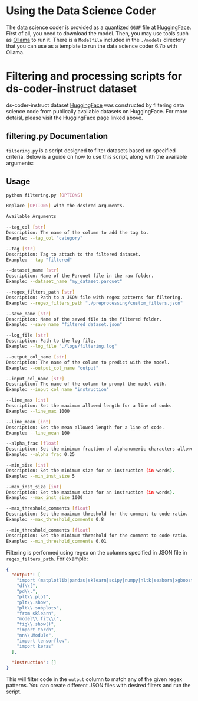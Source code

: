 # Using the Data Science Coder

The data science coder is provided as a quantized `GGUF` file at [HuggingFace](https://huggingface.co/ed001/datascience-coder-6.7b-GGUF). First of all, you need to  download the model. Then, you may use tools such as [Ollama](https://github.com/jmorganca/ollama) to run it. There is a `Modelfile` included in the `./models` directory that you can use as a template to run the data science coder 6.7b with Ollama.

# Filtering and processing scripts for ds-coder-instruct dataset

ds-coder-instruct dataset [HuggingFace](https://huggingface.co/datasets/ed001/ds-coder-instruct-v1) was constructed by filtering data science code from publically available datasets on HuggingFace. For more detaisl, please visit the HuggingFace page linked above.

## filtering.py Documentation

`filtering.py` is a script designed to filter datasets based on specified criteria. Below is a guide on how to use this script, along with the available arguments:

## Usage

```bash
python filtering.py [OPTIONS]

Replace [OPTIONS] with the desired arguments.

Available Arguments

--tag_col [str]
Description: The name of the column to add the tag to.
Example: --tag_col "category"

--tag [str]
Description: Tag to attach to the filtered dataset.
Example: --tag "filtered"

--dataset_name [str]
Description: Name of the Parquet file in the raw folder.
Example: --dataset_name "my_dataset.parquet"

--regex_filters_path [str]
Description: Path to a JSON file with regex patterns for filtering.
Example: --regex_filters_path "./preprocessing/custom_filters.json"

--save_name [str]
Description: Name of the saved file in the filtered folder.
Example: --save_name "filtered_dataset.json"

--log_file [str]
Description: Path to the log file.
Example: --log_file "./logs/filtering.log"

--output_col_name [str]
Description: The name of the column to predict with the model.
Example: --output_col_name "output"

--input_col_name [str]
Description: The name of the column to prompt the model with.
Example: --input_col_name "instruction"

--line_max [int]
Description: Set the maximum allowed length for a line of code.
Example: --line_max 1000

--line_mean [int]
Description: Set the mean allowed length for a line of code.
Example: --line_mean 100

--alpha_frac [float]
Description: Set the minimum fraction of alphanumeric characters allowed.
Example: --alpha_frac 0.25

--min_size [int]
Description: Set the minimum size for an instruction (in words).
Example: --min_inst_size 5

--max_inst_size [int]
Description: Set the maximum size for an instruction (in words).
Example: --max_inst_size 1000

--max_threshold_comments [float]
Description: Set the maximum threshold for the comment to code ratio.
Example: --max_threshold_comments 0.8

--min_threshold_comments [float]
Description: Set the minimum threshold for the comment to code ratio.
Example: --min_threshold_comments 0.01
```

Filtering is performed using regex on the columns specified in JSON file in `regex_filters_path`. For example:
```json
{
  "output": [
    "import (matplotlib|pandas|sklearn|scipy|numpy|nltk|seaborn|xgboost|lightgbm|catboost)",
    "df\\[",
    "pd\\.",
    "plt\\.plot",
    "plt\\.show",
    "plt\\.subplots",
    "from sklearn",
    "model\\.fit\\(",
    "fig\\.show()",
    "import torch",
    "nn\\.Module",
    "import tensorflow",
    "import keras"
  ],

  "instruction": []
}
```

This will filter code in the `output` column to match any of the given regex patterns. You can create different JSON files with desired filters and run the script.